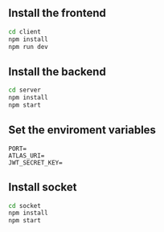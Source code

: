 ## Install the frontend

```bash
cd client
npm install
npm run dev
```

## Install the backend

```bash
cd server
npm install
npm start
```
## Set the enviroment variables

```
PORT=
ATLAS_URI=
JWT_SECRET_KEY=
```

## Install socket

```bash
cd socket
npm install
npm start
```